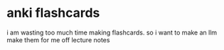 # anki flashcards
i am wasting too much time making flashcards.
so i want to make an llm make them for me off lecture notes
